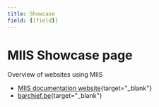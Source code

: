 ```yaml
---
title: Showcase
field: {{field}}
---
```

# MIIS Showcase page

Overview of websites using MIIS

- [MIIS documentation website](https://miis.azurewebsites.net/){target="_blank"}
- [barchief.be](http://www.barchief.be){target="_blank"}
